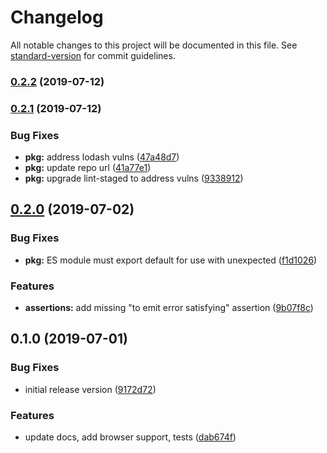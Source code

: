 # Changelog

All notable changes to this project will be documented in this file. See [standard-version](https://github.com/conventional-changelog/standard-version) for commit guidelines.

### [0.2.2](https://github.com/IBM/unexpected-rxjs/compare/v0.2.1...v0.2.2) (2019-07-12)

### [0.2.1](https://github.com/IBM/unexpected-rxjs/compare/v0.2.0...v0.2.1) (2019-07-12)

### Bug Fixes

- **pkg:** address lodash vulns ([47a48d7](https://github.com/IBM/unexpected-rxjs/commit/47a48d7))
- **pkg:** update repo url ([41a77e1](https://github.com/IBM/unexpected-rxjs/commit/41a77e1))
- **pkg:** upgrade lint-staged to address vulns ([9338912](https://github.com/IBM/unexpected-rxjs/commit/9338912))

## [0.2.0](https://github.com/IBM/unexpected-rxjs/compare/v0.1.0...v0.2.0) (2019-07-02)

### Bug Fixes

- **pkg:** ES module must export default for use with unexpected ([f1d1026](https://github.com/IBM/unexpected-rxjs/commit/f1d1026))

### Features

- **assertions:** add missing "to emit error satisfying" assertion ([9b07f8c](https://github.com/IBM/unexpected-rxjs/commit/9b07f8c))

## 0.1.0 (2019-07-01)

### Bug Fixes

- initial release version ([9172d72](https://github.com/IBM/unexpected-rxjs/commit/9172d72))

### Features

- update docs, add browser support, tests ([dab674f](https://github.com/IBM/unexpected-rxjs/commit/dab674f))
